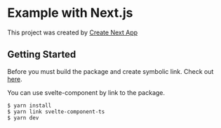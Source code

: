 # Example with Next.js
This project was created by [Create Next App](https://nextjs.org/docs/api-reference/create-next-app)

## Getting Started
Before you must build the package and create symbolic link.
Check out [here](https://github.com/t-yng/svelte-component-ts#getting-started).

You can use svelte-component by link to the package.

```shell
$ yarn install
$ yarn link svelte-component-ts
$ yarn dev
```
